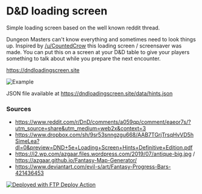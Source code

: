 # D&D loading screen

Simple loading screen based on the well known reddit thread.

Dungeon Masters can't know everything and sometimes need to look things up. Inspired by [/u/CountedCrow](https://www.reddit.com/r/DnD/comments/a059qp/oc_dd_5e_loading_screen_hints_definitive_edition/?utm_source=share&utm_medium=web2x&context=3) this loading screen / screensaver was made. You can put this on a screen at your D&D table to give your players something to talk about while you prepare the next encounter.

https://dndloadingscreen.site

![Example](https://dndloadingscreen.site/screenshot_v2.jpg)

JSON file available at https://dndloadingscreen.site/data/hints.json

### Sources

- https://www.reddit.com/r/DnD/comments/a059qp/comment/eaeor7s/?utm_source=share&utm_medium=web2x&context=3
- https://www.dropbox.com/sh/9sr53snngzgu668/AAB7TGrjTrsqHvVD5hSimeLea?dl=0&preview=DND+5e+Loading+Screen+Hints+Definitive+Edition.pdf
- https://i2.wp.com/azgaar.files.wordpress.com/2019/07/antique-big.jpg / https://azgaar.github.io/Fantasy-Map-Generator/
- https://www.deviantart.com/evil-s/art/Fantasy-Progress-Bars-421436453

[<img alt="Deployed with FTP Deploy Action" src="https://img.shields.io/badge/Deployed With-FTP DEPLOY ACTION-%3CCOLOR%3E?style=for-the-badge&color=0077b6">](https://github.com/SamKirkland/FTP-Deploy-Action)
